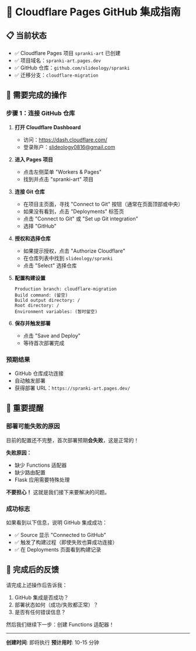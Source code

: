 # 🔗 **Cloudflare Pages GitHub 集成指南**

## 📋 **当前状态**
- ✅ Cloudflare Pages 项目 `spranki-art` 已创建
- ✅ 项目域名：`spranki-art.pages.dev`
- ✅ GitHub 仓库：`github.com/slideology/spranki`
- ✅ 迁移分支：`cloudflare-migration`

## 🎯 **需要完成的操作**

### **步骤 1：连接 GitHub 仓库**

1. **打开 Cloudflare Dashboard**
   - 访问：https://dash.cloudflare.com/
   - 登录账户：slideology0816@gmail.com

2. **进入 Pages 项目**
   - 点击左侧菜单 "Workers & Pages"
   - 找到并点击 "spranki-art" 项目

3. **连接 Git 仓库**
   - 在项目主页面，寻找 "Connect to Git" 按钮（通常在页面顶部或中央）
   - 如果没有看到，点击 "Deployments" 标签页
   - 点击 "Connect to Git" 或 "Set up Git integration"
   - 选择 "GitHub"

4. **授权和选择仓库**
   - 如果提示授权，点击 "Authorize Cloudflare"
   - 在仓库列表中找到 `slideology/spranki`
   - 点击 "Select" 选择仓库

5. **配置构建设置**
   ```
   Production branch: cloudflare-migration
   Build command: (留空)
   Build output directory: /
   Root directory: /
   Environment variables: (暂时留空)
   ```

6. **保存并触发部署**
   - 点击 "Save and Deploy"
   - 等待首次部署完成

### **预期结果**
- GitHub 仓库成功连接
- 自动触发部署
- 获得部署 URL：`https://spranki-art.pages.dev/`

## 🚨 **重要提醒**

### **部署可能失败的原因**
目前的配置还不完整，首次部署预期**会失败**，这是正常的！

**失败原因：**
- 缺少 Functions 适配器
- 缺少路由配置
- Flask 应用需要特殊处理

**不要担心！** 这就是我们接下来要解决的问题。

### **成功标志**
如果看到以下信息，说明 GitHub 集成成功：
- ✅ Source 显示 "Connected to GitHub"
- ✅ 触发了构建过程（即使失败也算成功连接）
- ✅ 在 Deployments 页面看到构建记录

## 📝 **完成后的反馈**

请完成上述操作后告诉我：
1. GitHub 集成是否成功？
2. 部署状态如何（成功/失败都正常）？
3. 是否有任何错误信息？

然后我们继续下一步：创建 Functions 适配器！

---
**创建时间**: 即将执行
**预计用时**: 10-15 分钟 